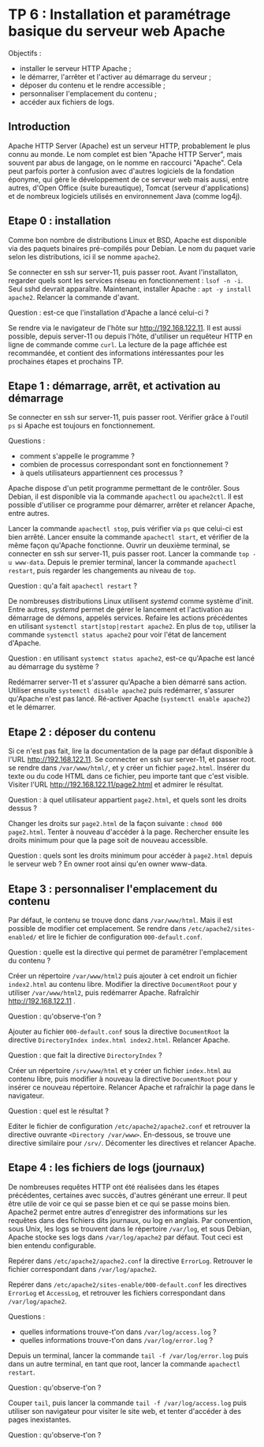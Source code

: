 # TP 6 : Installation et paramétrage basique du serveur web Apache

Objectifs :

- installer le serveur HTTP Apache ;
- le démarrer, l'arrêter et l'activer au démarrage du serveur ;
- déposer du contenu et le rendre accessible ;
- personnaliser l'emplacement du contenu ;
- accéder aux fichiers de logs.

## Introduction

Apache HTTP Server (Apache) est un serveur HTTP, probablement le plus connu au
monde. Le nom complet est bien "Apache HTTP Server", mais souvent par abus de
langage, on le nomme en raccourci "Apache". Cela peut parfois porter à
confusion avec d'autres logiciels de la fondation éponyme, qui gère le
développement de ce serveur web mais aussi, entre autres, d'Open Office (suite
bureautique), Tomcat (serveur d'applications) et de nombreux logiciels utilisés
en environnement Java (comme log4j).

## Etape 0 : installation

Comme bon nombre de distributions Linux et BSD, Apache est disponible via des
paquets binaires pré-compilés pour Debian. Le nom du paquet varie selon les
distributions, ici il se nomme `apache2`.

Se connecter en ssh sur server-11, puis passer root.
Avant l'installaton, regarder quels sont les services réseau en fonctionnement
: `lsof -n -i`. Seul sshd devrait apparaître. Maintenant, installer Apache :
`apt -y install apache2`. Relancer la commande d'avant.

Question : est-ce que l'installation d'Apache a lancé celui-ci ?

Se rendre via le navigateur de l'hôte sur http://192.168.122.11. Il est aussi
possible, depuis server-11 ou depuis l'hôte, d'utiliser un requêteur HTTP en
ligne de commande comme `curl`. La lecture de la page affichée est recommandée,
et contient des informations intéressantes pour les prochaines étapes et
prochains TP.

## Etape 1 : démarrage, arrêt, et activation au démarrage

Se connecter en ssh sur server-11, puis passer root.
Vérifier grâce à l'outil `ps` si Apache est toujours en fonctionnement.

Questions : 
- comment s'appelle le programme ?
- combien de processus correspondant sont en fonctionnement ?
- à quels utilisateurs appartiennent ces processus ?

Apache dispose d'un petit programme permettant de le contrôler. Sous Debian, il
est disponible via la commande `apachectl` ou `apache2ctl`. Il est possible
d'utiliser ce programme pour démarrer, arrêter et relancer Apache, entre
autres. 

Lancer la commande `apachectl stop`, puis vérifier via `ps` que celui-ci est
bien arrêté. Lancer ensuite la commande `apachectl start`, et vérifier de la
même façon qu'Apache fonctionne. Ouvrir un deuxième terminal, se connecter en
ssh sur server-11, puis passer root. Lancer la commande `top -u www-data`.
Depuis le premier terminal, lancer la commande `apachectl restart`, puis
regarder les changements au niveau de `top`.

Question : qu'a fait `apachectl restart` ?

De nombreuses distributions Linux utilisent *systemd* comme système d'init.
Entre autres, *systemd* permet de gérer le lancement et l'activation au
démarrage de démons, appelés services. Refaire les actions précédentes en
utilisant `systemctl start|stop|restart apache2`. En plus de `top`, utiliser la
commande `systemctl status apache2` pour voir l'état de lancement d'Apache.

Question : en utilisant `systemct status apache2`, est-ce qu'Apache est lancé
au démarrage du système ?

Redémarrer server-11 et s'assurer qu'Apache a bien démarré sans action.
Utiliser ensuite `systemctl disable apache2` puis redémarrer, s'assurer
qu'Apache n'est pas lancé. Ré-activer Apache (`systemctl enable apache2`) et le
démarrer.

## Etape 2 : déposer du contenu

Si ce n'est pas fait, lire la documentation de la page par défaut disponible à
l'URL http://192.168.122.11. Se connecter en ssh sur server-11, et passer root.
se rendre dans `/var/www/html/`, et y créer un fichier `page2.html`. Insérer du
texte ou du code HTML dans ce fichier, peu importe tant que c'est visible.
Visiter l'URL http://192.168.122.11/page2.html et admirer le résultat.

Question : à quel utilisateur appartient `page2.html`, et quels sont les droits
dessus ?

Changer les droits sur `page2.html` de la façon suivante : `chmod 000
page2.html`. Tenter à nouveau d'accéder à la page. Rechercher ensuite les
droits minimum pour que la page soit de nouveau accessible.

Question : quels sont les droits minimum pour accéder à `page2.html` depuis le
serveur web ? En owner root ainsi qu'en owner www-data.

## Etape 3 : personnaliser l'emplacement du contenu

Par défaut, le contenu se trouve donc dans `/var/www/html`. Mais il est
possible de modifier cet emplacement. Se rendre dans
`/etc/apache2/sites-enabled/` et lire le fichier de configuration
`000-default.conf`.

Question : quelle est la directive qui permet de paramétrer l'emplacement du
contenu ?

Créer un répertoire `/var/www/html2` puis ajouter à cet endroit un fichier
`index2.html` au contenu libre. Modifier la directive `DocumentRoot` pour y
utiliser `/var/www/html2`, puis redémarrer Apache. Rafraîchir
http://192.168.122.11 .

Question : qu'observe-t'on ?

Ajouter au fichier `000-default.conf` sous la directive `DocumentRoot` la
directive `DirectoryIndex index.html index2.html`. Relancer Apache.

Question : que fait la directive `DirectoryIndex` ?

Créer un répertoire `/srv/www/html` et y créer un fichier `index.html` au
contenu libre, puis modifier à nouveau la directive `DocumentRoot` pour y
insérer ce nouveau répertoire. Relancer Apache et rafraîchir la page dans le
navigateur.

Question : quel est le résultat ?

Editer le fichier de configuration `/etc/apache2/apache2.conf` et retrouver la
directive ouvrante `<Directory /var/www>`. En-dessous, se trouve une directive
similaire pour `/srv/`. Décomenter les directives et relancer Apache.

## Etape 4 : les fichiers de logs (journaux)

De nombreuses requêtes HTTP ont été réalisées dans les étapes précédentes,
certaines avec succès, d'autres générant une erreur. Il peut être utile de voir
ce qui se passe bien et ce qui se passe moins bien. Apache2 permet entre autres
d'enregistrer des informations sur les requêtes dans des fichiers dits
journaux, ou log en anglais. Par convention, sous Unix, les logs se trouvent
dans le répertoire `/var/log`, et sous Debian, Apache stocke ses logs dans
`/var/log/apache2` par défaut. Tout ceci est bien entendu configurable.

Repérer dans `/etc/apache2/apache2.conf` la directive `ErrorLog`. Retrouver le
fichier correspondant dans `/var/log/apache2`.

Repérer dans `/etc/apache2/sites-enable/000-default.conf` les directives
`ErrorLog` et `AccessLog`, et retrouver les fichiers correspondant dans
`/var/log/apache2`. 

Questions :
- quelles informations trouve-t'on dans `/var/log/access.log` ?
- quelles informations trouve-t'on dans `/var/log/error.log` ?

Depuis un terminal, lancer la commande `tail -f /var/log/error.log` puis dans
un autre terminal, en tant que root, lancer la commande `apachectl restart`.

Question : qu'observe-t'on ? 

Couper `tail`, puis lancer la commande `tail -f /var/log/access.log` puis
utiliser son navigateur pour visiter le site web, et tenter d'accéder à des
pages inexistantes.

Question : qu'observe-t'on ?

